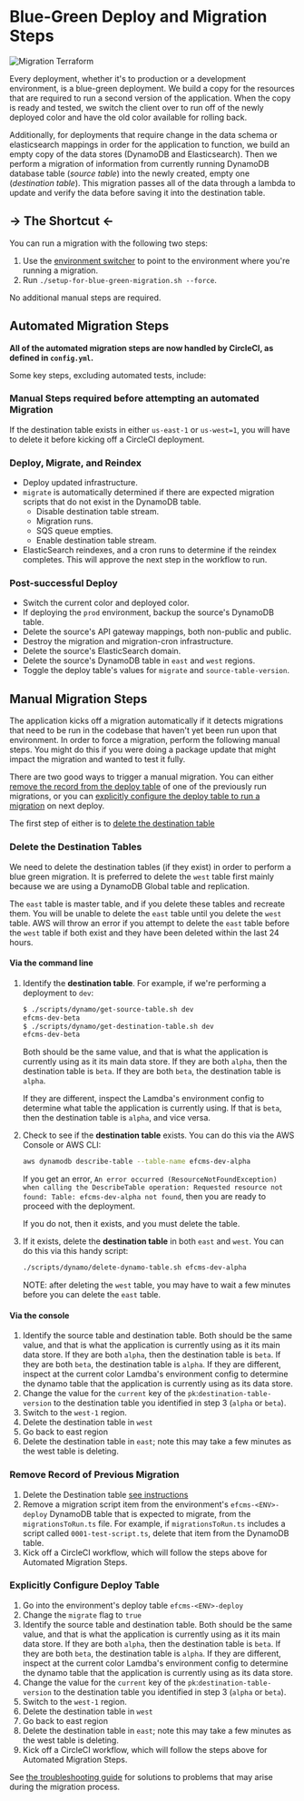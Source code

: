 # Blue-Green Deploy and Migration Steps

![Migration Terraform](https://user-images.githubusercontent.com/1868782/117465361-9f83e400-af1f-11eb-8844-b14fefa2c3d2.png)

Every deployment, whether it's to production or a development environment, is a blue-green deployment. We build a copy for the resources that are required to run a second version of the application. When the copy is ready and tested, we switch the client over to run off of the newly deployed color and have the old color available for rolling back.

Additionally, for deployments that require change in the data schema or elasticsearch mappings in order for the application to function, we build an empty copy of the data stores (DynamoDB and Elasticsearch). Then we perform a migration of information from currently running DynamoDB database table (*source table*) into the newly created, empty one (*destination table*). This migration passes all of the data through a lambda to update and verify the data before saving it into the destination table.

## -> The Shortcut <-

You can run a migration with the following two steps:

1. Use the [environment switcher](docs/additional-resources/environment-switcher.md) to point to the environment where you're running a migration.
2. Run `./setup-for-blue-green-migration.sh --force`.

No additional manual steps are required.

## Automated Migration Steps

**All of the automated migration steps are now handled by CircleCI, as defined in `config.yml`.**

Some key steps, excluding automated tests, include:

### Manual Steps required before attempting an automated Migration

If the destination table exists in either `us-east-1` or `us-west=1`, you will have to delete it before kicking off a CircleCI deployment.

### Deploy, Migrate, and Reindex

- Deploy updated infrastructure.
- `migrate` is automatically determined if there are expected migration scripts that do not exist in the DynamoDB table.
  - Disable destination table stream.
  - Migration runs.
  - SQS queue empties.
  - Enable destination table stream.
- ElasticSearch reindexes, and a cron runs to determine if the reindex completes. This will approve the next step in the workflow to run.

### Post-successful Deploy

- Switch the current color and deployed color.
- If deploying the `prod` environment, backup the source's DynamoDB table.
- Delete the source's API gateway mappings, both non-public and public.
- Destroy the migration and migration-cron infrastructure.
- Delete the source's ElasticSearch domain.
- Delete the source's DynamoDB table in `east` and `west` regions.
- Toggle the deploy table's values for `migrate` and `source-table-version`.

## Manual Migration Steps

The application kicks off a migration automatically if it detects migrations that need to be run in the codebase that haven't yet been run upon that environment. In order to force a migration, perform the following manual steps. You might do this if you were doing a package update that might impact the migration and wanted to test it fully.

There are two good ways to trigger a manual migration. You can either [remove the record from the deploy table](#remove-record-of-previous-migration) of one of the previously run migrations, or you can [explicitly configure the deploy table to run a migration](#explicitly-configure-deploy-table) on next deploy.

The first step of either is to [delete the destination table](#delete-the-destination-tables)

### Delete the Destination Tables

We need to delete the destination tables (if they exist) in order to perform a blue green migration. It is preferred to delete the `west` table first mainly because we are using a  DynamoDB Global table and replication.

The `east` table is master table, and if you delete these tables and recreate them. You will be unable to delete the `east` table until you delete the `west` table. AWS will throw an error if you attempt to delete the `east` table before the `west` table if both exist and they have been deleted within the last 24 hours.

#### Via the command line

1. Identify the **destination table**. For example, if we're performing a deployment to `dev`:

    ```bash
    $ ./scripts/dynamo/get-source-table.sh dev
    efcms-dev-beta
    $ ./scripts/dynamo/get-destination-table.sh dev
    efcms-dev-beta
    ```

    Both should be the same value, and that is what the application is currently using as it its main data store. If they are both `alpha`, then the destination table is `beta`. If they are both `beta`, the destination table is `alpha`.

    If they are different, inspect the Lamdba's environment config to determine what table the application is currently using. If that is `beta`, then the destination table is `alpha`, and vice versa.

2. Check to see if the **destination table** exists. You can do this via the AWS Console or AWS CLI:

    ```bash
    aws dynamodb describe-table --table-name efcms-dev-alpha
    ```

    If you get an error, `An error occurred (ResourceNotFoundException) when calling the DescribeTable operation: Requested resource not found: Table: efcms-dev-alpha not found`, then you are ready to proceed with the deployment.

    If you do not, then it exists, and you must delete the table.

3. If it exists, delete the **destination table** in both `east` and `west`. You can do this via this handy script:

    ```bash
    ./scripts/dynamo/delete-dynamo-table.sh efcms-dev-alpha
    ```

    NOTE: after deleting the `west` table, you may have to wait a few minutes before you can delete the `east` table.


#### Via the console

1. Identify the source table and destination table. Both should be the same value, and that is what the application is currently using as it its main data store. If they are both `alpha`, then the destination table is `beta`. If they are both `beta`, the destination table is `alpha`. If they are different, inspect at the current color Lamdba's environment config to determine the dynamo table that the application is currently using as its data store.
2. Change the value for the `current` key of the `pk`:`destination-table-version` to the destination table you identified in step 3 (`alpha` or `beta`).
3. Switch to the `west-1` region.
4. Delete the destination table in `west`
5. Go back to east region
6. Delete the destination table in `east`; note this may take a few minutes as the west table is deleting.

### Remove Record of Previous Migration

1. Delete the Destination table [see instructions](#delete-the-destination-tables)
2. Remove a migration script item from the environment's `efcms-<ENV>-deploy` DynamoDB table that is expected to migrate, from the `migrationsToRun.ts` file. For example, if `migrationsToRun.ts` includes a script called `0001-test-script.ts`, delete that item from the DynamoDB table.
3. Kick off a CircleCI workflow, which will follow the steps above for Automated Migration Steps.

### Explicitly Configure Deploy Table

1. Go into the environment's deploy table `efcms-<ENV>-deploy`
2. Change the `migrate` flag to `true`
3. Identify the source table and destination table. Both should be the same value, and that is what the application is currently using as it its main data store. If they are both `alpha`, then the destination table is `beta`. If they are both `beta`, the destination table is `alpha`. If they are different, inspect at the current color Lamdba's environment config to determine the dynamo table that the application is currently using as its data store.
4. Change the value for the `current` key of the `pk`:`destination-table-version` to the destination table you identified in step 3 (`alpha` or `beta`).
5. Switch to the `west-1` region.
6. Delete the destination table in `west`
7. Go back to east region
8. Delete the destination table in `east`; note this may take a few minutes as the west table is deleting.
9. Kick off a CircleCI workflow, which will follow the steps above for Automated Migration Steps.

See [the troubleshooting guide](TROUBLESHOOTING.md) for solutions to problems that may arise during the migration process.
